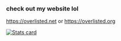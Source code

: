 ### check out my website lol
https://overlisted.net or https://overlisted.org

[![Stats card](https://github-readme-stats.vercel.app/api?username=overlisted&count_private=true&show_icons=true)](https://github.com/anuraghazra/github-readme-stats)
